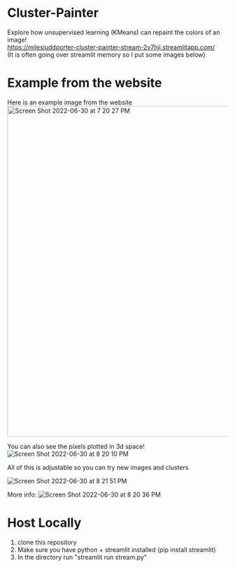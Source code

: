 # Cluster-Painter

Explore how unsupervised learning (KMeans) can repaint the colors of an image! <br>
https://milesjuddporter-cluster-painter-stream-2v7hji.streamlitapp.com/ <br>
(It is often going over streamlit memory so I put some images below)
<br>

# Example from the website
Here is an example image from the website
<img width="755" alt="Screen Shot 2022-06-30 at 7 20 27 PM" src="https://user-images.githubusercontent.com/13202373/176798835-43b69ea3-afda-45d2-b673-1152d7fdf42b.png">

You can also see the pixels plotted in 3d space!
![Screen Shot 2022-06-30 at 8 20 10 PM](https://user-images.githubusercontent.com/13202373/176798879-62e07813-7a82-4f28-a824-4184bc01b757.png)

All of this is adjustable so you can try new images and clusters<br>

![Screen Shot 2022-06-30 at 8 21 51 PM](https://user-images.githubusercontent.com/13202373/176799035-0f825e96-fabd-4732-adf0-f863cb54039d.png)


More info:
![Screen Shot 2022-06-30 at 8 20 36 PM](https://user-images.githubusercontent.com/13202373/176798905-f51ac4d0-8bfc-4e28-842a-d03bcdc75a89.png)


# Host Locally
1. clone this repository
2. Make sure you have python + streamlit installed (pip install streamlit)
3. In the directory run "streamlit run stream.py"
